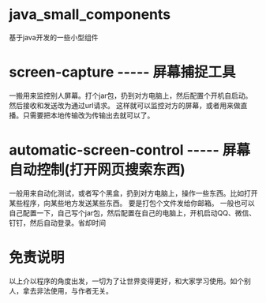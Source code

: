 # java_small_components

基于java开发的一些小型组件

# screen-capture ----- 屏幕捕捉工具

一搬用来监控别人屏幕。打个jar包，扔到对方电脑上，然后配置个开机自启动。然后接收和发送改为通过url请求。 这样就可以监控对方的屏幕，或者用来做直播。只需要把本地传输改为传输出去就可以了。

# automatic-screen-control ----- 屏幕自动控制(打开网页搜索东西)

一般用来自动化测试，或者写个黑盒，扔到对方电脑上，操作一些东西。比如打开某些程序，向某些地方发送某些东西。 要是打包个文件发给你邮箱。
一般也可以自己配置一下，自己写个jar包，然后配置在自己的电脑上，开机启动QQ、微信、钉钉，然后自动登录。省却时间
# 免责说明

以上介以程序的角度出发，一切为了让世界变得更好，和大家学习使用。如个别人，拿去非法使用，与作者无关。